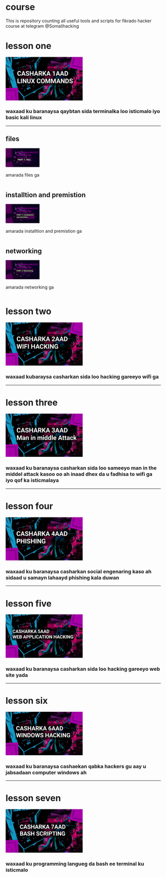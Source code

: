 # course
This is repository counting all useful tools and scripts for fikrado hacker course at telegram @Somalihacking 
# lesson one 
 <img width="250px" src="https://raw.githubusercontent.com/fikrado-orgnasation/course/main/Img/L1.png?token=AQMY5YIK3VPVQ3KLWWQXM7LBXS64M" >

 ###  waxaad ku baranaysa qaybtan sida terminalka loo isticmalo iyo basic kali linux
 -----

 ## files
 <img width="110px" src="https://github.com/fikrado-orgnasation/course/blob/main/Img/1.1.jpg">
 
 amarada files ga
 ```
 
 ```


## installtion and premistion
<img width="110px" src="https://raw.githubusercontent.com/fikrado-orgnasation/course/main/Img/1.2.jpg?token=AQMY5YL6TKTBKTN5PBC3CCTBXS7US">

amarada installtion and premistion ga
 ```
 
 ```
 
## networking 
<img width="110px" src="https://raw.githubusercontent.com/fikrado-orgnasation/course/main/Img/1.3.jpg?token=AQMY5YLXWUTD2AS6PIF5ADDBXS7UY">

amarada networking  ga
 ```
 
 ```
 
# lesson two 
 <img width="250px" src="https://raw.githubusercontent.com/fikrado-orgnasation/course/main/Img/L2.jpg?token=AQMY5YMBO63URZE27ZEXB2TBXS7T4">

 ### waxaad kubaraysa casharkan sida loo hacking gareeyo wifi ga 

 -----

 # lesson three
 <img width="250px" src="https://raw.githubusercontent.com/fikrado-orgnasation/course/main/Img/L3.jpg?token=AQMY5YMZZZLXJVAFEM5HTG3BXS7EK">

### waxaad ku baranaysa casharkan sida loo sameeyo man in the middel attack kasoo oo ah inaad dhex da u fadhisa to wifi ga iyo qof ka isticmalaya 
 -----

 # lesson four
 <img width="250px" src="https://raw.githubusercontent.com/fikrado-orgnasation/course/main/Img/L4.jpg?token=AQMY5YP5GLOSQGO2LCEEPCTBXS6ZG">

 ### waxaad ku baranaysa casharkan social engenaring kaso ah sidaad u samayn lahaayd phishing kala duwan 

 -----

 # lesson five
 <img width="250px" src="https://raw.githubusercontent.com/fikrado-orgnasation/course/main/Img/L5.jpg?token=AQMY5YIATNULDNRNGYN2XMTBXS7JA">

 ### waxaad ku baranaysa casharkan sida loo hacking gareeyo web site yada 

 -----

 # lesson six
 <img width="250px" src="https://raw.githubusercontent.com/fikrado-orgnasation/course/main/Img/L6.jpg?token=AQMY5YJ3LJWLRXA7IDSARNDBXS7IY">

 ### waxaad ku baranaysa cashaekan qabka hackers gu aay u jabsadaan computer windows ah 

 -----

# lesson seven
 <img width="250px" src="https://raw.githubusercontent.com/fikrado-orgnasation/course/main/Img/L7.jpg?token=AQMY5YOQO5QAIG6L7CODZBDBXS7IM">
 
 ### waxaad ku programming langueg da bash ee terminal ku isticmalo
